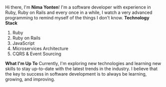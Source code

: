 Hi there, I'm **Nima Yonten**!
I'm a software developer with experience in Ruby, Ruby on Rails and every once in a while, I watch a very advanced programming to remind myself of the things I don't know. 
**Technology Stack**
  1. Ruby
  2. Ruby on Rails
  3. JavaScript
  4. Microservices Architecture
  5. CQRS & Event Sourcing

**What I'm Up To**
Currently, I'm exploring new technologies and learning new skills to stay up-to-date with the latest trends in the industry. 
I believe that the key to success in software development is to always be learning, growing, and improving.
